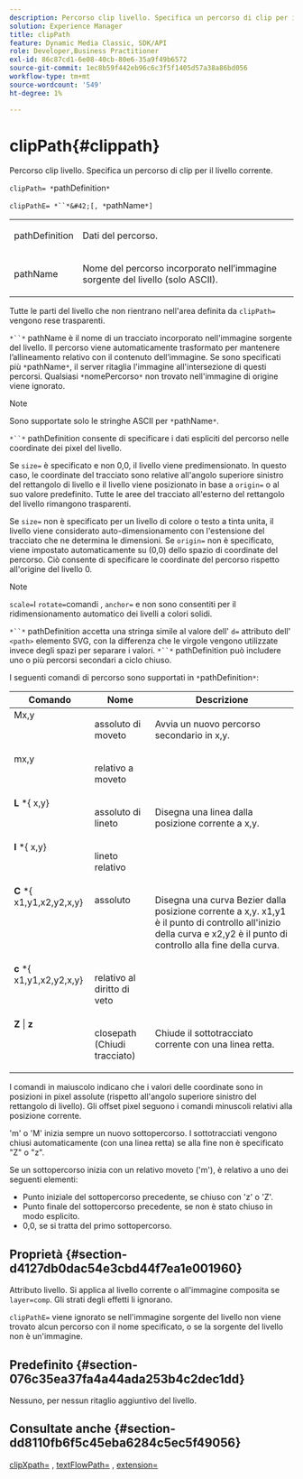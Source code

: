 ```yaml
---
description: Percorso clip livello. Specifica un percorso di clip per il livello corrente.
solution: Experience Manager
title: clipPath
feature: Dynamic Media Classic, SDK/API
role: Developer,Business Practitioner
exl-id: 86c87cd1-6e08-40cb-80e6-35a9f49b6572
source-git-commit: 1ec8b59f442eb96c6c3f5f1405d57a38a86bd056
workflow-type: tm+mt
source-wordcount: '549'
ht-degree: 1%

---
```


# clipPath{#clippath}

Percorso clip livello. Specifica un percorso di clip per il livello corrente.

`clipPath= *`pathDefinition`*`

`clipPathE= *``*&#42;[, *`pathName`*]`

<table id="simpletable_275E2A5FAB804C6388BD110D2ACA3C82"> 
 <tr class="strow"> 
  <td class="stentry"> <p><span class="codeph"> <span class="varname"> pathDefinition</span> </span> </p> </td> 
  <td class="stentry"> <p>Dati del percorso. </p></td> 
 </tr> 
 <tr class="strow"> 
  <td class="stentry"> <p><span class="codeph"> <span class="varname"> pathName</span></span> </p> </td> 
  <td class="stentry"> <p>Nome del percorso incorporato nell’immagine sorgente del livello (solo ASCII). </p></td> 
 </tr> 
</table>

Tutte le parti del livello che non rientrano nell&#39;area definita da `clipPath=` vengono rese trasparenti.

`*``*` pathName è il nome di un tracciato incorporato nell&#39;immagine sorgente del livello. Il percorso viene automaticamente trasformato per mantenere l’allineamento relativo con il contenuto dell’immagine. Se sono specificati più `*`pathName`*`, il server ritaglia l&#39;immagine all&#39;intersezione di questi percorsi. Qualsiasi `*`nomePercorso`*` non trovato nell&#39;immagine di origine viene ignorato.

>[!NOTE]
>
>Sono supportate solo le stringhe ASCII per `*`pathName`*`.

`*``*` pathDefinition consente di specificare i dati espliciti del percorso nelle coordinate dei pixel del livello.

Se `size=` è specificato e non 0,0, il livello viene predimensionato. In questo caso, le coordinate del tracciato sono relative all&#39;angolo superiore sinistro del rettangolo di livello e il livello viene posizionato in base a `origin=` o al suo valore predefinito. Tutte le aree del tracciato all&#39;esterno del rettangolo del livello rimangono trasparenti.

Se `size=` non è specificato per un livello di colore o testo a tinta unita, il livello viene considerato auto-dimensionamento con l&#39;estensione del tracciato che ne determina le dimensioni. Se `origin=` non è specificato, viene impostato automaticamente su (0,0) dello spazio di coordinate del percorso. Ciò consente di specificare le coordinate del percorso rispetto all&#39;origine del livello 0.

>[!NOTE]
>
>`scale=`I  `rotate=`comandi ,  `anchor=`  e non sono consentiti per il ridimensionamento automatico dei livelli a colori solidi.

`*``*` pathDefinition accetta una stringa simile al valore dell&#39; `d=` attributo dell&#39; `<path>` elemento SVG, con la differenza che le virgole vengono utilizzate invece degli spazi per separare i valori. `*``*` pathDefinition può includere uno o più percorsi secondari a ciclo chiuso.

I seguenti comandi di percorso sono supportati in `*`pathDefinition`*`:

<table id="table_A74DD7A48B1C417D9D4BA46BECEAB981"> 
 <thead> 
  <tr> 
   <th class="entry"> <b> Comando</b> </th> 
   <th class="entry"> <b> Nome</b> </th> 
   <th class="entry"> <b> Descrizione</b> </th> 
  </tr> 
 </thead>
 <tbody> 
  <tr valign="top"> 
   <td> <b> </b> <span class="varname"> Mx,y</span> </td> 
   <td> <p> assoluto di moveto </p> </td> 
   <td> <p> Avvia un nuovo percorso secondario in x,y. </p> </td> 
  </tr> 
  <tr valign="top"> 
   <td> <b> </b> <span class="varname"> mx,y</span> </td> 
   <td> <p> relativo a moveto </p> </td> 
  </tr> 
  <tr valign="top"> 
   <td> <b> L</b> *{<span class="varname"> x,y</span>} </td> 
   <td> <p> assoluto di lineto </p> </td> 
   <td> <p> Disegna una linea dalla posizione corrente a x,y. </p> </td> 
  </tr> 
  <tr valign="top"> 
   <td> <b> l</b> *{<span class="varname"> x,y</span>} </td> 
   <td> <p> lineto relativo </p> </td> 
  </tr> 
  <tr valign="top"> 
   <td> <b> C</b> *{<span class="varname"> x1,y1,x2,y2,x,y</span>} </td> 
   <td> <p> assoluto </p> </td> 
   <td> <p> Disegna una curva Bezier dalla posizione corrente a x,y. x1,y1 è il punto di controllo all'inizio della curva e x2,y2 è il punto di controllo alla fine della curva. </p> </td> 
  </tr> 
  <tr valign="top"> 
   <td> <b> c</b> *{<span class="varname"> x1,y1,x2,y2,x,y</span>} </td> 
   <td> <p> relativo al diritto di veto </p> </td> 
  </tr> 
  <tr valign="top"> 
   <td> <b> Z</b>  |  <b>z</b> </td> 
   <td> <p> closepath (Chiudi tracciato) </p> </td> 
   <td> <p> Chiude il sottotracciato corrente con una linea retta. </p> </td> 
  </tr> 
 </tbody> 
</table>

I comandi in maiuscolo indicano che i valori delle coordinate sono in posizioni in pixel assolute (rispetto all&#39;angolo superiore sinistro del rettangolo di livello). Gli offset pixel seguono i comandi minuscoli relativi alla posizione corrente.

&#39;m&#39; o &#39;M&#39; inizia sempre un nuovo sottopercorso. I sottotracciati vengono chiusi automaticamente (con una linea retta) se alla fine non è specificato &quot;Z&quot; o &quot;z&quot;.

Se un sottopercorso inizia con un relativo moveto (&#39;m&#39;), è relativo a uno dei seguenti elementi:

* Punto iniziale del sottopercorso precedente, se chiuso con &#39;z&#39; o &#39;Z&#39;.
* Punto finale del sottopercorso precedente, se non è stato chiuso in modo esplicito.
* 0,0, se si tratta del primo sottopercorso.

## Proprietà {#section-d4127db0dac54e3cbd44f7ea1e001960}

Attributo livello. Si applica al livello corrente o all&#39;immagine composita se `layer=comp`. Gli strati degli effetti li ignorano.

`clipPathE=` viene ignorato se nell&#39;immagine sorgente del livello non viene trovato alcun percorso con il nome specificato, o se la sorgente del livello non è un&#39;immagine.

## Predefinito {#section-076c35ea37fa4a44ada253b4c2dec1dd}

Nessuno, per nessun ritaglio aggiuntivo del livello.

## Consultate anche {#section-dd8110fb6f5c45eba6284c5ec5f49056}

[clipXpath=](../../../../../is-api/http-ref/image-serving-api-ref/c-http-protocol-reference/c-command-reference/r-clipxpath.md#reference-17e5e4da3e044943af8f963f58a45f53) ,  [textFlowPath=](../../../../../is-api/http-ref/image-serving-api-ref/c-http-protocol-reference/c-command-reference/r-textflowpath.md#reference-0b8d9493d71342f0b6a64a6d221584ef) ,  [extension=](../../../../../is-api/http-ref/image-serving-api-ref/c-http-protocol-reference/c-command-reference/r-extend.md#reference-7e9156beb285459d830e2d56782a74ac)

